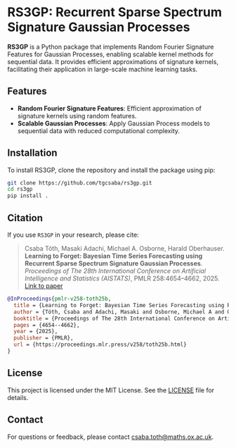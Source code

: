 # RS3GP: Recurrent Sparse Spectrum Signature Gaussian Processes

**RS3GP** is a Python package that implements Random Fourier Signature Features for Gaussian Processes, enabling scalable kernel methods for sequential data. It provides efficient approximations of signature kernels, facilitating their application in large-scale machine learning tasks.

## Features

- **Random Fourier Signature Features**: Efficient approximation of signature kernels using random features.
- **Scalable Gaussian Processes**: Apply Gaussian Process models to sequential data with reduced computational complexity.

## Installation

To install RS3GP, clone the repository and install the package using pip:

```bash
git clone https://github.com/tgcsaba/rs3gp.git
cd rs3gp
pip install .
```
## Citation

If you use `RS3GP` in your research, please cite:

> Csaba Tóth, Masaki Adachi, Michael A. Osborne, Harald Oberhauser.  
> **Learning to Forget: Bayesian Time Series Forecasting using Recurrent Sparse Spectrum Signature Gaussian Processes**.  
> *Proceedings of The 28th International Conference on Artificial Intelligence and Statistics (AISTATS)*, PMLR 258:4654–4662, 2025.  
> [Link to paper](https://proceedings.mlr.press/v258/toth25b.html)

```bibtex
@InProceedings{pmlr-v258-toth25b,
  title = {Learning to Forget: Bayesian Time Series Forecasting using Recurrent Sparse Spectrum Signature Gaussian Processes},
  author = {Tóth, Csaba and Adachi, Masaki and Osborne, Michael A and Oberhauser, Harald},
  booktitle = {Proceedings of The 28th International Conference on Artificial Intelligence and Statistics},
  pages = {4654--4662},
  year = {2025},
  publisher = {PMLR},
  url = {https://proceedings.mlr.press/v258/toth25b.html}
}
```

## License

This project is licensed under the MIT License. See the [LICENSE](LICENSE) file for details.

## Contact

For questions or feedback, please contact [csaba.toth@maths.ox.ac.uk](mailto:csaba.toth@maths.ox.ac.uk).
